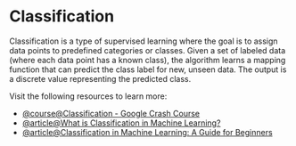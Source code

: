 # Classification

Classification is a type of supervised learning where the goal is to assign data points to predefined categories or classes. Given a set of labeled data (where each data point has a known class), the algorithm learns a mapping function that can predict the class label for new, unseen data. The output is a discrete value representing the predicted class.

Visit the following resources to learn more:

- [@course@Classification - Google Crash Course](https://developers.google.com/machine-learning/crash-course/classification)
- [@article@What is Classification in Machine Learning?](https://www.ibm.com/think/topics/classification-machine-learning)
- [@article@Classification in Machine Learning: A Guide for Beginners](https://www.datacamp.com/blog/classification-machine-learning)